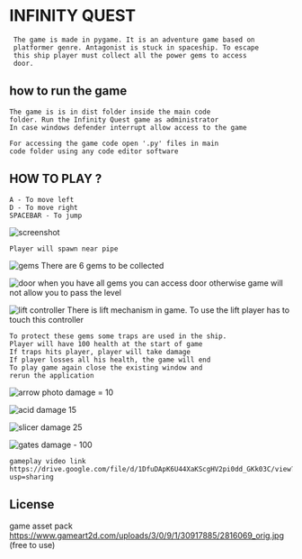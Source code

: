 
#   INFINITY QUEST

     The game is made in pygame. It is an adventure game based on
     platformer genre. Antagonist is stuck in spaceship. To escape
     this ship player must collect all the power gems to access
     door.



## how to run the game

    The game is is in dist folder inside the main code
    folder. Run the Infinity Quest game as administrator
    In case windows defender interrupt allow access to the game
    
    For accessing the game code open '.py' files in main
    code folder using any code editor software
## HOW TO PLAY ?

    A - To move left
    D - To move right
    SPACEBAR - To jump

![screenshot](https://www.linkpicture.com/q/Screenshot-2022-06-12-114037.png)

    Player will spawn near pipe 

![gems](https://www.linkpicture.com/q/Layer-4_3.png)
    There are 6 gems to be collected

![door](https://www.linkpicture.com/q/door.png)
    when you have all gems you can access door otherwise game
    will not allow you to pass the level

![lift controller](https://www.linkpicture.com/q/controller.png)
    There is lift mechanism in game. To use the lift player has
    to touch this controller

    To protect these gems some traps are used in the ship.
    Player will have 100 health at the start of game
    If traps hits player, player will take damage
    If player losses all his health, the game will end
    To play game again close the existing window and 
    rerun the application

![arrow photo](https://www.linkpicture.com/q/arrow.png) damage = 10

![acid](https://www.linkpicture.com/q/liquid.png) damage 15

![slicer](https://www.linkpicture.com/q/slicer.png) damage 25

![gates](https://www.linkpicture.com/q/gates_1.png) damage - 100

    gameplay video link 
    https://drive.google.com/file/d/1DfuDApK6U44XaKScgHV2pi0dd_GKk03C/view?usp=sharing
    





## License

game asset pack 
https://www.gameart2d.com/uploads/3/0/9/1/30917885/2816069_orig.jpg
(free to use)


